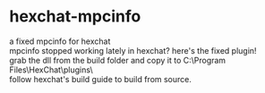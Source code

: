 # hexchat-mpcinfo
a fixed mpcinfo for hexchat  
mpcinfo stopped working lately in hexchat?  here's the fixed plugin!  
grab the dll from the build folder and copy it to C:\Program Files\HexChat\plugins\  
follow hexchat's build guide to build from source.
